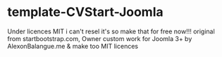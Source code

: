 # template-CVStart-Joomla
Under licences MIT i can't resel it's so make that for free now!!! original from startbootstrap.com, Owner custom work for Joomla 3+ by AlexonBalangue.me &amp; make too MIT licences
